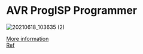 # AVR ProgISP Programmer

![20210618_103635 (2)](https://user-images.githubusercontent.com/64005694/177816624-8d20edf1-abe0-4d17-8005-3f9ad3e85584.jpg)


[More information](./PDF/ProgISP.PDF)<br>
[Ref](https://www.fischl.de/usbasp/)
